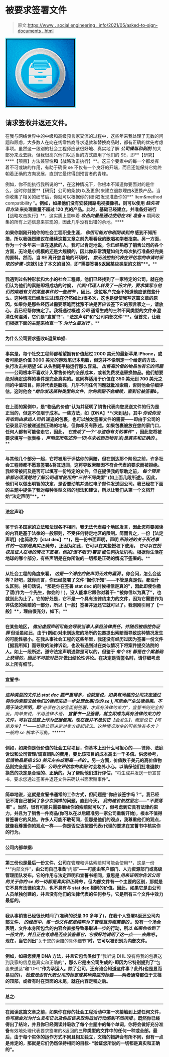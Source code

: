 # 被要求签署文件

> 原文:[https://www . social engineering . info/2021/05/asked-to-sign-documents . html](https://www.socialengineering.info/2021/05/asked-to-sign-documents.html)

[![](img/22f5dbad7255b9cd714a8235efdd91fd.png)](https://1.bp.blogspot.com/-EJPYlGBFHXM/YG8AtYMsNhI/AAAAAAAALog/VAkFe-zgGwQpCyZFimxtsOu2rhTDi1VVgCLcBGAsYHQ/s226/Asked%2BTo%2BSign%2BDocuments.www.socialengineers.net.jpg)

## **请求签收并返还文件。**

在我与网络世界中的中级和高级预言家交流的过程中，这些年来我处理了无数的问题和顾虑，大多数人在向在线零售商寻求退款和替换商品时，都有正确的优先考虑事项。虽然这一级别的社会工程师应该很好地、真实地了解 ***公司操纵和剥削*** 的大部分来龙去脉，但我很高兴他们以适当的方式应用了他们的 SE，即**【研究】****【项目】方法兼容性**和**【战略攻击执行】**。这三个要素中的每一个都发挥着不可或缺的作用，有助于确保 se 不仅有一个良好的开端，而且还能保持它始终朝着正确的方向发展，直到它最终得到预言者的青睐。

 

例如，你不能执行我所说的**，在这种情况下，你根本不知道你要面对的是什么，这时你就要**【研究】公司的条款(以及更多)来建立退款理由&更换产品。当你收集了相关的细节后，你就可以根据你的(研究)发现准备你的**" Item&method compatibility "**。例如，如果他们没有安装闭路电视摄像机，则可以使用 ***缺失项目方法*** 来处理重量不超过 120 克的产品。此时，基础已经建立，并准备好进行**【战略攻击执行】**，这实质上意味着 ***攻击向量是通过使用在 SE 准备** **n*** 期间收集的所有上述信息来实现的，因此几乎没有出错的余地。****

****如果你刚刚开始你的社会工程职业生涯， ***你很可能对你刚刚读到的*** 感到不知所措，所以我强烈建议在继续这篇文章之前先看看我的[歌唱初学者指南](https://www.socialengineers.net/2020/09/beginners-guide-to-seing.html)。另一方面，作为一个多年来一直在退款的人，我可以肯定地说，你已经熟悉了销售公司的各个方面，无论是小规模的还是大规模的，因此你非常清楚如何为每次执行准备好完美的原料。然而，当 SE 离开您当地的环境时， ***您无法控制代表在评估您的申请时采取的步骤*** -这就引出了本文的目的，即**“需要签署&返回某些类型的文档”**。****

 ********

****我遇到过各种形状和大小的社会工程师，他们已经找到了一家特定的公司，就在他们认为他们的索赔即将成功的时候， ***代表/代理人转发了一份文件，要求填写与他们的索赔有关的某些事件的一些细节*** ，因此，这位客户完全不知道他应该做些什么。这种情况已经发生过(现在仍然如此)很多次，这也是促使我写这篇文章的原因。如果你是那些经历过需要落笔而犹豫不决是否应该签下它的预言家之一，请放心，我已经帮你搞定了。我将通过概述 ***公司*** 通常生成的三种不同类型的文件来澄清任何混淆，它们是**“宣誓书”**、**“法定声明”**和**“公司内部文件”**。但首先，让我们根据下面的主题来检查一下 ***为什么要发行*** 。****

 ********

******为什么公司要求签收&退货单据:******

 ********

****事实是，每个社交工程师都希望拥有价值超过 2000 美元的最新苹果 IPhone，或者可能是价值 3000 美元的游戏笔记本电脑，但这并不像制定一个给定的方法、执行攻击并期望 SE 从头到尾平稳运行那么容易。 ***出售高价值的物品也有它的问题***——公司根本不喜欢计入零售价格的全部成本，或者免费发送替换物品。他们想要绝对确定这样的事件是完全真实的。这同样适用于价值在 350 美元到 700 美元之间的中值项目。除非代表是脑残，几乎不问任何问题就批准索赔，否则他会仔细评估，这时他会 ***“给你发送某种类型的文件，你的索赔不会继续，直到它被签署&***。****

 ********

****在上面的案例中，是**“物品的价值”**认为并证明了销售代表向您发送文件的行为是正当的，但这不仅限于成本。一些方法，如**【DNA】**(未到达)，其中 ***你说你没有收到由承运人司机*** 递送的包裹，也可以触发签署文件的需要——即由于公司的记录显示它被递送到正确的地址，但你却另有陈述。如果包裹被放在您的家门口，任何人都有可能偷走它，因此， ***它变成了一个“与盗窃有关的事件”*** ，因此您将被要求填写一张表格 ***，声明您所陈述的一切(与未收到货物有关)是真实和正确的*** 。****

 ********

****与其他几个部分一起，它将被用于评估你的索赔，但在到达那个阶段之前，许多社会工程师都不愿意签署&将其退回，这将导致索赔因不符合代表的要求而被拒绝。我经常被问及是否可以填写一份特定的文件，但在提供我的帮助之前， ***每个预言家都必须清楚地了解公司通常使用的“三种不同类型”*** (如上面几段所述)。因此，他们可以做出明智的决定，是否要动笔并通过电子邮件发送回公司。我已经在下面的主题中提供了我对每种类型文档的想法和建议，所以让我们从第一个文档开始**“法定声明”**。****

 ********

******法定声明:******

 ********

****鉴于许多国家的立法和法规各不相同，我无法代表每个地区发言，因此您将要阅读的内容是基于法律的一般原则，不受任何特定地区的限制。简而言之，一份**【法定声明】**(也简称为**【stat dec】**)，是一份书面声明，声明 ***所陈述的关于所述事件的一切都是真实正确的*** 。正因为如此，它可以在某些授权下使用， ***它可以在授权见证人在场的情况下签署，例如(但不限于)警官*** 或任何执法机构。根据你生活在地球的哪个部分，有些声明是在你所说的一切都是正确的情况下签署的。****

 ********

****从社会工程的角度来看， ***这是一个潜在的使声明无效的漏洞*** 。你会问，怎么会这样？好吧，就你而言，你已经签署了文件**“据你所知”**——不管是真是假，都没什么区别。换句话说，**“那是你在签署 stat dec 的时候相信是真的”**，因此即使你撒了谎(作为一个先生，你会的！)，没人能拿它跟你对着干- **“被你信以为真了”**，也就到此为止了。它的好处是，它不是一个具有法律约束力的文件，因为它需要作为评估您的索赔的一部分，所以**【一般】**签署并返还它就可以了。我刚刚引用了**【一般】**，理由很充分，如下。****

 ********

****在某些地区， ***做出虚假声明可能会导致当事人承担法律责任，并随后被指控伪证罪*** 但话虽如此，由于(例如)对未到达您的场所的包裹提出索赔而导致这种情况发生的可能性极小。在我从事社会工程的这些年里，我还没有经历过因为签署一份文件**【据我所知】**而导致的法律诉讼，也没有遇到过在类似情况下将案件提交法院的人。如上一段所述，遵守法定声明通常是可以的，但鉴于 ***每个 SE 都是在个案基础上获得的，因此不可能对批次*** 做出结论性评论。在决定是否签名时，请仔细考虑以上所有细节。****

 ********

******宣誓书:******

 ********

****这种类型的文件比 stat dec 要严重得多，也就是说，如果有问题的公司决定通过将你的索赔交给他们的律师来进一步处理此事(你的 se ),可能会产生法律后果。不同于法定声明，即**“必须在治安官面前签署，才具有法律约束力”**，宣誓书则完全相反。简单来说，不用法律术语， ***宣誓书一旦签署，就立即成为具有法律约束力的文件，可以在法庭上作为证据使用。现在我并不是说它**【会发生】**，而是说它**【可能发生】**——如果公司决定对卖方提起诉讼。这种情况发生的可能性有多大？一般的 se 根本不可能。*******

 ****

**例如，如果你是低价值的社会工程项目，你基本上没什么可担心的——律师、法庭诉讼和公司管理/调查团队的费用，要比该项目的成本高出一千多倍。供您参考， ***低值物品是指 250 美元左右或稍高一点的*** 。另一方面，价值数千美元的高价值物品则完全是另一回事- ***公司在评估您的索赔*** 时会格外小心，以确保他们批准退款/换货的决定是合理的、正确的。为了帮助他们进行评估，**“将生成并发送一份宣誓书，要求您通过签署并返还文件来确认书面索赔事件”**。**

 ****

**简单地说，这就是宣誓书通常的工作方式，但问题是“你应该签字吗？”。我已经记不清自己被问了多少次同样的问题，直到今天， ***我的建议依然坚定——“不要落笔”*** 。当然，很有可能只需要继续你的索赔就可以了，但考虑到它具有法律约束力，并且为了销售一件商品(你可以在以后瞄准另一家公司重新开始)，根本不值得冒签署它的风险。许多人可能不敢苟同，但那是他们的观点，我尊重他们的观点，就像我尊重你的观点一样——你是否应该按照代表/代理的要求在宣誓书中核实你的行为。**

 ****

****公司内部单据:****

 ****

**第三份也是最后一份文件，公司**在管理和评估索赔时可能会使用**，这是一份**“内部文件”**，由公司自己准备**“内部”**——可能由客户部门、人力资源部门或高级管理团队发布。它的作用与法定声明和宣誓书相同，意思是 ***用来证明你告诉公司的关于你的 se 的一切都是真实和正确的*** 。但内部文件有一个主要的区别，那就是它不具有法律约束力，也不具有与 stat dec 相同的价值。因此，如果它是由公司人员单独创建的，并且没有他们的法律代表的任何参与，它是所有三个文件中效力最低的。**

 ****

**我从事销售已经很长时间了(准确的说是 30 多年了)，在我个人签署&返还公司内部文件、 ***的经历中，每一份文件都是纯粹为了管理目的而需要的*** 。没有一个场合表明，文件本身所包含的内容会直接导致采取进一步的行动，所以 ***如果你收到了一份文件，并且正在考虑是否应该签署它，它很好地说明了这一点——去做吧*** 。现在，当它列出**“关于您的索赔的具体细节”**时，它可以被识别为内部文件。**

 ****

**例如，如果您使用 DNA 方法，并且它包含类似于**“我听说 DHL 没有将我的包裹送到我家的信息是真实和正确的”**，那么它是由公司生成的-即因为它特别提到了**“包裹未送达”**和**“DHL”**作为承运人。除了公司，还有谁会知道这件事？此外(也是显而易见的)， ***检查是否有代表公司的标志或某种类型的标题***——两者通常都位于文档的顶部，或者有时在页面的末尾，就在内容定稿之后。**

 ****

****总之:****

 ****

**在阅读这篇文章之前，如果你在你的社会工程活动中第一次接触到上述任何文件， ***你可能会对为什么发布它以及你应该采取的适当行动感到不知所措*** 。既然你已经得出了结论，并且你已经阅读并吸收了每个主题中的每个单词，你将会做好充分准备**有效地处理代表要求签署的&返回的**三种类型的文件中的任何一种或全部。最后，由于每个实体的运作方式不同且相互独立，文档的措辞会有所不同，但有一点是肯定的，那就是它们仍然保持相同的目标- **“验证您所说的一切都是真实和正确的”**。**